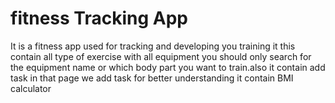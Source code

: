 # fitness Tracking App

  It is a fitness app used for tracking and developing you training it this contain all type of exercise with all equipment you should only search for the equipment name or which body part you want to train.also it contain  add task in that page we add task for better understanding
  it contain BMI calculator
